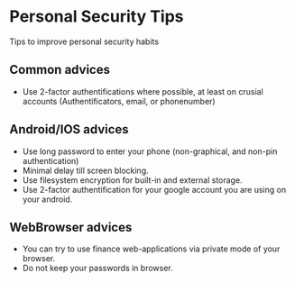 # Personal Security Tips
Tips to improve personal security habits
## Common advices
 * Use 2-factor authentifications where possible, at least on crusial accounts (Authentificators, email, or phonenumber)
## Android/IOS advices
 * Use long password to enter your phone (non-graphical, and non-pin authentication)
 * Minimal delay till screen blocking.
 * Use filesystem encryption for built-in and external storage.
 * Use 2-factor authentification for your google account you are using on your android.

## WebBrowser advices
 * You can try to use finance web-applications via private mode of your browser.
 * Do not keep your passwords in browser.
